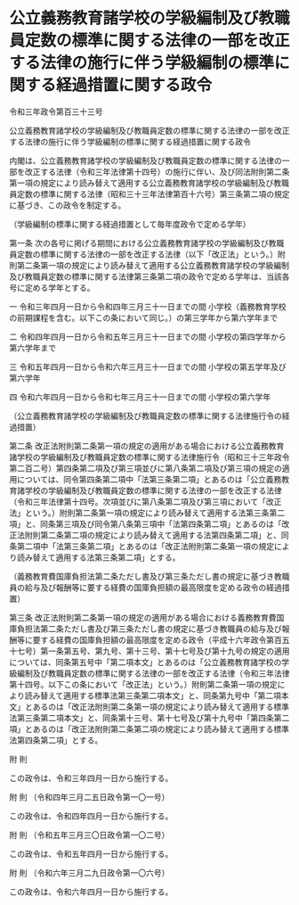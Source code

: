 # 公立義務教育諸学校の学級編制及び教職員定数の標準に関する法律の一部を改正する法律の施行に伴う学級編制の標準に関する経過措置に関する政令

令和三年政令第百三十三号

公立義務教育諸学校の学級編制及び教職員定数の標準に関する法律の一部を改正する法律の施行に伴う学級編制の標準に関する経過措置に関する政令

内閣は、公立義務教育諸学校の学級編制及び教職員定数の標準に関する法律の一部を改正する法律（令和三年法律第十四号）の施行に伴い、及び同法附則第二条第一項の規定により読み替えて適用する公立義務教育諸学校の学級編制及び教職員定数の標準に関する法律（昭和三十三年法律第百十六号）第三条第二項の規定に基づき、この政令を制定する。

（学級編制の標準に関する経過措置として毎年度政令で定める学年）

第一条 次の各号に掲げる期間における公立義務教育諸学校の学級編制及び教職員定数の標準に関する法律の一部を改正する法律（以下「改正法」という。）附則第二条第一項の規定により読み替えて適用する公立義務教育諸学校の学級編制及び教職員定数の標準に関する法律第三条第二項の政令で定める学年は、当該各号に定める学年とする。

一 令和三年四月一日から令和四年三月三十一日までの間 小学校（義務教育学校の前期課程を含む。以下この条において同じ。）の第三学年から第六学年まで

二 令和四年四月一日から令和五年三月三十一日までの間 小学校の第四学年から第六学年まで

三 令和五年四月一日から令和六年三月三十一日までの間 小学校の第五学年及び第六学年

四 令和六年四月一日から令和七年三月三十一日までの間 小学校の第六学年

（公立義務教育諸学校の学級編制及び教職員定数の標準に関する法律施行令の経過措置）

第二条 改正法附則第二条第一項の規定の適用がある場合における公立義務教育諸学校の学級編制及び教職員定数の標準に関する法律施行令（昭和三十三年政令第二百二号）第四条第二項及び第三項並びに第八条第二項及び第三項の規定の適用については、同令第四条第二項中「法第三条第二項」とあるのは「公立義務教育諸学校の学級編制及び教職員定数の標準に関する法律の一部を改正する法律（令和三年法律第十四号。次項並びに第八条第二項及び第三項において「改正法」という。）附則第二条第一項の規定により読み替えて適用する法第三条第二項」と、同条第三項及び同令第八条第三項中「法第四条第二項」とあるのは「改正法附則第二条第二項の規定により読み替えて適用する法第四条第二項」と、同条第二項中「法第三条第二項」とあるのは「改正法附則第二条第一項の規定により読み替えて適用する法第三条第二項」とする。

（義務教育費国庫負担法第二条ただし書及び第三条ただし書の規定に基づき教職員の給与及び報酬等に要する経費の国庫負担額の最高限度を定める政令の経過措置）

第三条 改正法附則第二条第一項の規定の適用がある場合における義務教育費国庫負担法第二条ただし書及び第三条ただし書の規定に基づき教職員の給与及び報酬等に要する経費の国庫負担額の最高限度を定める政令（平成十六年政令第百五十七号）第一条第五号、第九号、第十三号、第十七号及び第十九号の規定の適用については、同条第五号中「第二項本文」とあるのは「公立義務教育諸学校の学級編制及び教職員定数の標準に関する法律の一部を改正する法律（令和三年法律第十四号。以下この条において「改正法」という。）附則第二条第一項の規定により読み替えて適用する標準法第三条第二項本文」と、同条第九号中「第二項本文」とあるのは「改正法附則第二条第一項の規定により読み替えて適用する標準法第三条第二項本文」と、同条第十三号、第十七号及び第十九号中「第四条第二項」とあるのは「改正法附則第二条第二項の規定により読み替えて適用する標準法第四条第二項」とする。

附 則

この政令は、令和三年四月一日から施行する。

附 則 （令和四年三月二五日政令第一〇一号）

この政令は、令和四年四月一日から施行する。

附 則 （令和五年三月三〇日政令第一〇二号）

この政令は、令和五年四月一日から施行する。

附 則 （令和六年三月二九日政令第一〇六号）

この政令は、令和六年四月一日から施行する。
